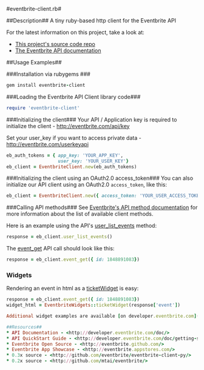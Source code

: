 #eventbrite-client.rb#

##Description##
A tiny ruby-based http client for the Eventbrite API

For the latest information on this project, take a look at:

* [This project's source code repo](http://github.com/eventbrite/eventbrite-client.rb/)
* [The Eventbrite API documentation](http://developer.eventbrite.com/doc/)

##Usage Examples##

###Installation via rubygems ###

```ruby
gem install eventbrite-client
```

###Loading the Eventbrite API Client library code###

```ruby
require 'eventbrite-client'
```

###Initializing the client###
Your API / Application key is required to initialize the client - http://eventbrite.com/api/key

Set your user_key if you want to access private data - http://eventbrite.com/userkeyapi

```ruby
eb_auth_tokens = { app_key: 'YOUR_APP_KEY',
                   user_key: 'YOUR_USER_KEY'}
eb_client = EventbriteClient.new(eb_auth_tokens)
```

###Initializing the client using an OAuth2.0 access_token###
You can also initialize our API client using an OAuth2.0 `access_token`, like this:

```ruby
eb_client = EventbriteClient.new({ access_token: 'YOUR_USER_ACCESS_TOKEN'})
```

###Calling API methods###
See [Eventbrite's API method documentation](http://developer.eventbrite.com/doc/) for more information about the list of available client methods.

Here is an example using the API's [user_list_events](http://developer.eventbrite.com/doc/users/user_list_events/) method:

```ruby
response = eb_client.user_list_events()
```

The [event_get](http://developer.eventbrite.com/doc/events/event_get/) API call should look like this:

```ruby
response = eb_client.event_get({ id: 1848891083})
```

### Widgets ###
Rendering an event in html as a [ticketWidget](http://www.eventbrite.com/t/how-to-use-ticket-widget) is easy:

```ruby
response = eb_client.event_get({ id: 1848891083})
widget_html = EventbriteWidgets::ticketWidget(response['event'])

Additional widget examples are available [on developer.eventbrite.com](http://developer.eventbrite.com/doc/widgets/#ruby)

##Resources##
* API Documentation - <http://developer.eventbrite.com/doc/>
* API QuickStart Guide - <http://developer.eventbrite.com/doc/getting-started/>
* Eventbrite Open Source - <http://eventbrite.github.com/>
* Eventbrite App Showcase - <http://eventbrite.appstores.com/>
* 0.3x source - <http://github.com/eventbrite/eventbrite-client-py/>
* 0.2x source - <http://github.com/mtai/eventbrite/>
